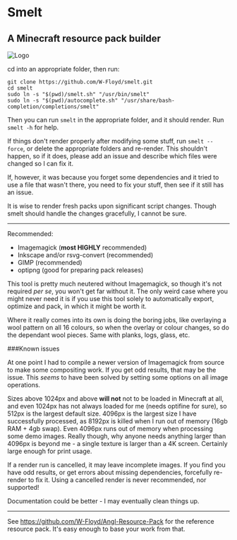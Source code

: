 # Smelt
## A Minecraft resource pack builder

![Logo](https://github.com/W-Floyd/smelt/raw/master/logo.png)

cd into an appropriate folder, then run:

```
git clone https://github.com/W-Floyd/smelt.git
cd smelt
sudo ln -s "$(pwd)/smelt.sh" "/usr/bin/smelt"  
sudo ln -s "$(pwd)/autocomplete.sh" "/usr/share/bash-completion/completions/smelt"  
```

Then you can run `smelt` in the appropriate folder, and it should render.
Run `smelt -h` for help. 

If things don't render properly after modifying some stuff, run `smelt --force`, or delete the appropriate folders and re-render. This shouldn't happen, so if it does, please add an issue and describe which files were changed so I can fix it.

If, however, it was because you forget some dependencies and it tried to use a file that wasn't there, you need to fix your stuff, then see if it still has an issue.

It is wise to render fresh packs upon significant script changes. Though smelt should handle the changes gracefully, I cannot be sure.

***

Recommended:
* Imagemagick (**most HIGHLY** recommended)
* Inkscape and/or rsvg-convert (recommended)
* GIMP (recommended)
* optipng (good for preparing pack releases)

This tool is pretty much neutered without Imagemagick, so though it's not required *per se*, you won't get far without it. The only weird case where you might never need it is if you use this tool solely to automatically export, optimize and pack, in which it might be worth it.

Where it really comes into its own is doing the boring jobs, like overlaying a wool pattern on all 16 colours, so when the overlay or colour changes, so do the dependant wool pieces. Same with planks, logs, glass, etc.

###Known issues

At one point I had to compile a newer version of Imagemagick from source to make some compositing work. If you get odd results, that may be the issue. This *seems* to have been solved by setting some options on all image operations.

Sizes above 1024px and above **will not** not to be loaded in Minecraft at all, and even 1024px has not always loaded for me (needs optifine for sure), so 512px is the largest default size. 4096px is the largest size I have successfully processed, as 8192px is killed when I run out of memory (16gb RAM + 4gb swap). Even 4096px runs out of memory when processing some demo images. Really though, why anyone needs anything larger than 4096px is beyond me - a single texture is larger than a 4K screen. Certainly large enough for print usage.

If a render run is cancelled, it may leave incomplete images. If you find you have odd results, or get errors about missing dependencies, forcefully re-render to fix it. Using a cancelled render is never recommended, nor supported!

Documentation could be better - I may eventually clean things up.

***

See https://github.com/W-Floyd/Angl-Resource-Pack for the reference resource pack. It's easy enough to base your work from that.
